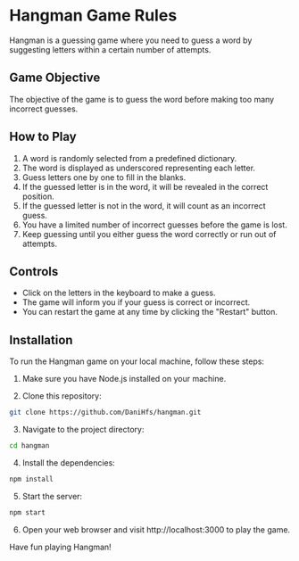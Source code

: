 # Hangman Game Rules

Hangman is a guessing game where you need to guess a word by suggesting letters within a certain number of attempts.

## Game Objective

The objective of the game is to guess the word before making too many incorrect guesses.

## How to Play

1. A word is randomly selected from a predefined dictionary.
2. The word is displayed as underscored representing each letter.
3. Guess letters one by one to fill in the blanks.
4. If the guessed letter is in the word, it will be revealed in the correct position.
5. If the guessed letter is not in the word, it will count as an incorrect guess.
6. You have a limited number of incorrect guesses before the game is lost.
7. Keep guessing until you either guess the word correctly or run out of attempts.

## Controls

- Click on the letters in the keyboard to make a guess.
- The game will inform you if your guess is correct or incorrect.
- You can restart the game at any time by clicking the "Restart" button.

## Installation

To run the Hangman game on your local machine, follow these steps:

1. Make sure you have Node.js installed on your machine.

2. Clone this repository:

```bash
git clone https://github.com/DaniHfs/hangman.git
```
3. Navigate to the project directory:

```bash
cd hangman
```

4. Install the dependencies:
```bash
npm install
```

5. Start the server:
```bash
npm start
```

6. Open your web browser and visit http://localhost:3000 to play the game.

Have fun playing Hangman!
